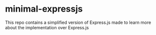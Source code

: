 # minimal-expressjs
This repo contains a simplified version of Express.js made to learn more about the implementation over Express.js
